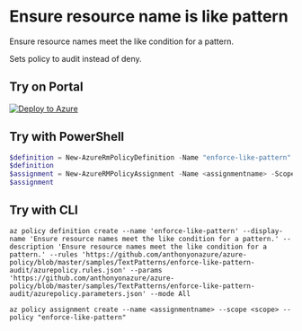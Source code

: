 # Ensure resource name is like pattern

Ensure resource names meet the like condition for a pattern.

Sets policy to audit instead of deny.

## Try on Portal

[![Deploy to Azure](http://azuredeploy.net/deploybutton.png)](https://portal.azure.com/?feature.customportal=false&microsoft_azure_policy=true&microsoft_azure_policy_policyinsights=true&feature.microsoft_azure_security_policy=true&microsoft_azure_marketplace_policy=true#blade/Microsoft_Azure_Policy/CreatePolicyDefinitionBlade/uri/https%3A%2F%2Fgithub.com%2Fanthonyonazure%2Fazure-policy%2Fmaster%2Fsamples%2FTextPatterns%2Fenforce-like-pattern%2Fazurepolicy.json)

## Try with PowerShell

````powershell
$definition = New-AzureRmPolicyDefinition -Name "enforce-like-pattern" -DisplayName "Ensure resource names meet the like condition for a pattern." -description "Ensure resource names meet the like condition for a pattern." -Policy 'https://github.com/anthonyonazure/azure-policy/blob/master/samples/TextPatterns/enforce-like-pattern-audit/azurepolicy.rules.json' -Parameter 'https://github.com/anthonyonazure/azure-policy/blob/master/samples/TextPatterns/enforce-like-pattern-audit/azurepolicy.parameters.json' -Mode All
$definition
$assignment = New-AzureRMPolicyAssignment -Name <assignmentname> -Scope <scope> -PolicyDefinition $definition
$assignment 
````

## Try with CLI

````cli
az policy definition create --name 'enforce-like-pattern' --display-name 'Ensure resource names meet the like condition for a pattern.' --description 'Ensure resource names meet the like condition for a pattern.' --rules 'https://github.com/anthonyonazure/azure-policy/blob/master/samples/TextPatterns/enforce-like-pattern-audit/azurepolicy.rules.json' --params 'https://github.com/anthonyonazure/azure-policy/blob/master/samples/TextPatterns/enforce-like-pattern-audit/azurepolicy.parameters.json' --mode All

az policy assignment create --name <assignmentname> --scope <scope> --policy "enforce-like-pattern" 
````
